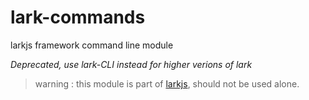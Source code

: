 # lark-commands
larkjs framework command line module

_Deprecated, use lark-CLI instead for higher verions of lark_

> warning : this module is part of [larkjs](https://github.com/larkjs/lark), should not be used alone.
